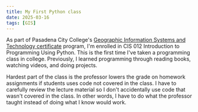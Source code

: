 ```yaml
---
title: My First Python class
date: 2025-03-16
tags: [GIS]
---
```


As part of Pasadena City College's [Geographic Information Systems and Technology certificate](https://pasadena.edu/academics/divisions/natural-sciences/areas-of-study/gis.php) program, I'm enrolled in CIS 012 Introduction to Programming
Using Python. This is the first time I've taken a programming class in college. Previously, I learned programming through reading books, watching videos, and doing projects.

Hardest part of the class is the professor lowers the grade on homework assignments if students uses code not covered in the class. I have to carefully review the lecture material so I don't accidentally use code that wasn't covered in the class. In other words, I have to do what the professor taught instead of doing what I know would work.
